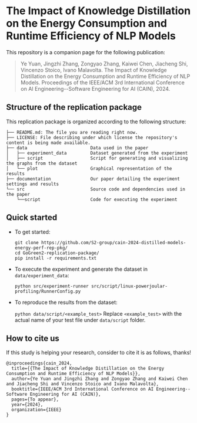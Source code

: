 # The Impact of Knowledge Distillation on the Energy Consumption and Runtime Efficiency of NLP Models
This repository is a companion page for the following publication:
> Ye Yuan, Jingzhi Zhang, Zongyao Zhang, Kaiwei Chen, Jiacheng Shi, Vincenzo Stoico, Ivano Malavolta. The Impact of Knowledge Distillation on the Energy Consumption and Runtime Efficiency of NLP Models. Proceedings of the IEEE/ACM 3rd International Conference on AI Engineering--Software Engineering for AI (CAIN), 2024.

## Structure of the replication package
This replication package is organized according to the following structure:
```
├── README.md: The file you are reading right now.
├── LICENSE: File describing under which license the repository's content is being made available.
├── data                        Data used in the paper 
│   ├── experiment_data         Dataset generated from the experiment
│   ├── script                  Script for generating and visualizing the graphs from the dataset
│   └── plot                    Graphical representation of the results
├── documentation               Our paper detailing the experiment settings and results
└── src                         Source code and dependencies used in the paper
    └──script                   Code for executing the experiment
```

## Quick started

- To get started:

  ```
  git clone https://github.com/S2-group/cain-2024-distilled-models-energy-perf-rep-pkg/
  cd GoGreen2-replication-package/
  pip install -r requirements.txt
  ```

- To execute the experiment and generate the dataset in `data/experiment_data`:

  `python src/experiment-runner src/script/linux-powerjoular-profiling/RunnerConfig.py`

- To reproduce the results from the dataset:

  `python data/script/<example_test>`
  Replace `<example_test>` with the actual name of your test file under `data/script` folder.

## How to cite us
If this study is helping your research, consider to cite it is as follows, thanks!

```
@inproceedings{cain_2024,
  title={{The Impact of Knowledge Distillation on the Energy Consumption and Runtime Efficiency of NLP Models}},
  author={Ye Yuan and Jingzhi Zhang and Zongyao Zhang and Kaiwei Chen and Jiacheng Shi and Vincenzo Stoico and Ivano Malavolta},
  booktitle={IEEE/ACM 3rd International Conference on AI Engineering--Software Engineering for AI (CAIN)},
  pages={To appear},
  year={2024},
  organization={IEEE}
}
```
